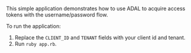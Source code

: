 This simple application demonstrates how to use ADAL to acquire access tokens
with the username/password flow.

To run the application:

1. Replace the `CLIENT_ID` and `TENANT` fields with your client id and tenant.
2. Run `ruby app.rb`.

